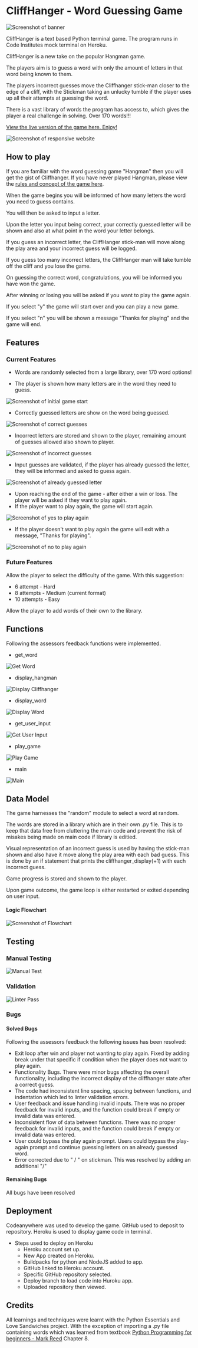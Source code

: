 # CliffHanger - Word Guessing Game

![Screenshot of banner](images/banner.jpg)

CliffHanger is a text based Python terminal game. The program runs in Code Institutes mock terminal on Heroku.

CliffHanger is a new take on the popular Hangman game. 

The players aim is to guess a word with only the amount of letters in that word being known to them.

The players incorrect guesses move the Cliffhanger stick-man closer to the edge of a cliff, with the Stickman taking an unlucky tumble if the player uses up all their attempts at guessing the word.

There is a vast library of words the program has access to, which gives the player a real challenge in solving. Over 170 words!!!

[View the live version of the game here. Enjoy!](https://cliff-hanger-69cb06fcdcfe.herokuapp.com/)

![Screenshot of responsive website](images/readme_6.jpg)

## How to play

If you are familiar with the word guessing game "Hangman" then you will get the gist of Cliffhanger.
If you have never played Hangman, please view the [rules and concept of the game here](https://en.wikipedia.org/wiki/Hangman_(game)#:~:text=Hangman%20is%20a%20guessing%20game,there%20are%20now%20electronic%20versions.).

When the game begins you will be informed of how many letters the word you need to guess contains.

You will then be asked to input a letter.

Upon the letter you input being correct, your correctly guessed letter will be shown and also at what point in the word your letter belongs.

If you guess an incorrect letter, the CliffHanger stick-man will move along the play area and your incorrect guess will be logged.

If you guess too many incorrect letters, the CliffHanger man will take tumble off the cliff and you lose the game.

On guessing the correct word, congratulations, you will be informed you have won the game.

After winning or losing you will be asked if you want to play the game again.

If you select "y" the game will start over and you can play a new game.

If you select "n" you will be shown a message "Thanks for playing" and the game will end.

## Features

### Current Features

- Words are randomly selected from a large library, over 170 word options!

- The player is shown how many letters are in the word they need to guess.

![Screenshot of initial game start](images/readme_1.jpg)

- Correctly guessed letters are show on the word being guessed.

![Screenshot of correct guesses](images/readme_9.jpg)

- Incorrect letters are stored and shown to the player, remaining amount of guesses allowed also shown to player.

![Screenshot of incorrect guesses](images/readme_2.jpg)

- Input guesses are validated, if the player has already guessed the letter, they will be informed and asked to guess again.

![Screenshot of already guessed letter](images/readme_4.jpg)

- Upon reaching the end of the game - after either a win or loss. The player will be asked if they want to play again. 
- If the player want to play again, the game will start again. 

![Screenshot of yes to play again](images/readme_8.jpg)

- If the player doesn't want to play again the game will exit with a message, "Thanks for playing".

![Screenshot of no to play again](images/readme_7.jpg)

### Future Features

Allow the player to select the difficulty of the game. 
With this suggestion:
- 6 attempt - Hard
- 8 attempts - Medium (current format)
- 10 attempts - Easy

Allow the player to add words of their own to the library.

## Functions

Following the assessors feedback functions were implemented.

* get_word

![Get Word](images/func-get-word.jpg)

* display_hangman

![Display Cliffhanger](images/func-display-hangman.jpg)

* display_word

![Display Word](images/func-display-word.jpg)

* get_user_input

![Get User Input](images/func-get-user-input.jpg)

* play_game

![Play Game](images/func-play-game.jpg)

* main

![Main](images/func-main.jpg)

## Data Model

The game harnesses the "random" module to select a word at random.

The words are stored in a library which are in their own .py file. This is to keep that data free from cluttering the main code and prevent the risk of misakes being made on main code if library is editied.

Visual representation of an incorrect guess is used by having the stick-man shown and also have it move along the play area with each bad guess.
This is done by an if statement that prints the cliffhanger_display(+1) with each incorrect guess.

Game progress is stored and shown to the player.

Upon game outcome, the game loop is either restarted or exited depending on user input.

#### Logic Flowchart

![Screenshot of Flowchart](images/flowchart.jpg)

## Testing

### Manual Testing

![Manual Test](images/cliff-tests.jpg)

### Validation

![Linter Pass](images/linter-pass.jpg)

### Bugs

#### Solved Bugs

Following the assessors feedback the following issues has been resolved:

- Exit loop after win and player not wanting to play again. Fixed by adding break under that specific if condition when the player does not want to play again.
- Functionality Bugs. There were minor bugs affecting the overall functionality, including the incorrect display of the cliffhanger state after a correct guess.
- The code had inconsistent line spacing, spacing between functions, and indentation which led to linter validation errors.
- User feedback and issue handling invalid inputs. There was no proper feedback for invalid inputs, and the function could break if empty or invalid data was entered.
- Inconsistent flow of data between functions. There was no proper feedback for invalid inputs, and the function could break if empty or invalid data was entered.
- User could bypass the play again prompt. Users could bypass the play-again prompt and continue guessing letters on an already guessed word.
- Error corrected due to " / " on stickman. This was resolved by adding an additional "/" 

#### Remaining Bugs

All bugs have been resolved

## Deployment

Codeanywhere was used to develop the game.
GitHub used to deposit to repository.
Heroku is used to display game code in terminal.

- Steps used to deploy on Heroku
    - Heroku account set up.
    - New App created on Heroku.
    - Buildpacks for python and NodeJS added to app.
    - GitHub linked to Heroku account.
    - Specific GitHub repository selected.
    - Deploy branch to load code into Huroku app.
    - Uploaded repository then viewed.

## Credits

All learnings and techniques were learnt with the Python Essentials and Love Sandwiches project.
With the exception of importing a .py file containing words which was learned from textbook
[Python Programming for beginners - Mark Reed](https://www.amazon.co.uk/Python-Programming-Beginners-Step-Step/dp/B0B7QPFY8K/ref=sr_1_4?crid=1OJGZJVPAXBHA&keywords=python+programming+mark+reed&qid=1705352091&sprefix=python+programming+mark+reed%2Caps%2C63&sr=8-4) Chapter 8.